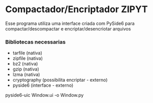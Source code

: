 # Compactador/Encriptador ZIPYT

Esse programa utiliza uma interface criada com PySide6 para compactar/descompactar e encriptar/desencriotar
arquivos

### Bibliotecas necessarias

-   tarfile (nativa)
-   zipfile (nativa)
-   bz2 (nativa)
-   gzip (nativa)
-   lzma (nativa)
-   cryptography (possibilita encriptar - externo)
-   pyside6 (interface - externo)

pyside6-uic Window.ui -o Window.py
